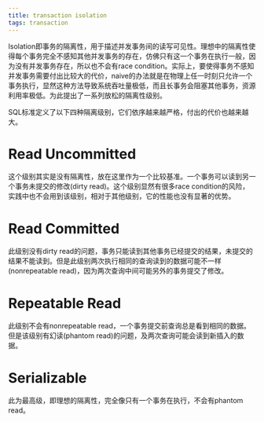 ```yaml
---
title: transaction isolation 
tags: transaction
---
```


Isolation即事务的隔离性，用于描述并发事务间的读写可见性。理想中的隔离性使得每个事务完全不感知其他并发事务的存在，仿佛只有这一个事务在执行一般，因为没有并发事务存在，所以也不会有race condition。实际上，要使得事务不感知并发事务需要付出比较大的代价，naive的办法就是在物理上任一时刻只允许一个事务执行，显然这种方法导致系统吞吐量极低，而且长事务会阻塞其他事务，资源利用率极低。为此提出了一系列放松的隔离性级别。

SQL标准定义了以下四种隔离级别，它们依序越来越严格，付出的代价也越来越大。

# Read Uncommitted

这个级别其实是没有隔离性，放在这里作为一个比较基准。一个事务可以读到另一个事务未提交的修改(dirty read)。这个级别显然有很多race condition的风险，实践中也不会用到该级别，相对于其他级别，它的性能也没有显著的优势。

# Read Committed

此级别没有dirty read的问题，事务只能读到其他事务已经提交的结果，未提交的结果不能读到。但是此级别两次执行相同的查询读到的数据可能不一样(nonrepeatable read)，因为两次查询中间可能另外的事务提交了修改。


# Repeatable Read

此级别不会有nonrepeatable read，一个事务提交前查询总是看到相同的数据。但是该级别有幻读(phantom read)的问题，及两次查询可能会读到新插入的数据。


# Serializable

此为最高级，即理想的隔离性，完全像只有一个事务在执行，不会有phantom read。
